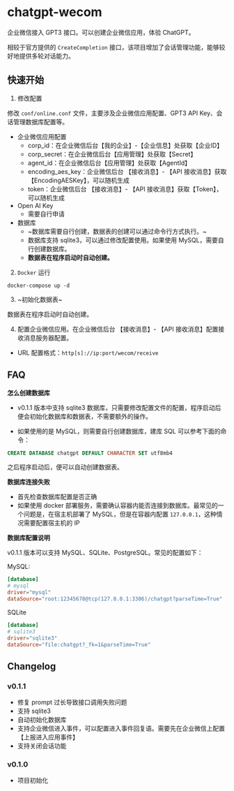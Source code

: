 # chatgpt-wecom

企业微信接入 GPT3 接口。可以创建企业微信应用，体验 ChatGPT。

相较于官方提供的 `CreateCompletion` 接口，该项目增加了会话管理功能，能够较好地提供多轮对话能力。

## 快速开始

1. 修改配置

修改 `conf/online.conf` 文件，主要涉及企业微信应用配置、GPT3 API Key、会话管理数据库配置等。

- 企业微信应用配置
  - corp_id：在企业微信后台【我的企业】-【企业信息】处获取【企业ID】
  - corp_secret：在企业微信后台【应用管理】处获取【Secret】
  - agent_id：在企业微信后台【应用管理】处获取【AgentId】
  - encoding_aes_key：企业微信后台 【接收消息】- 【API 接收消息】获取【EncodingAESKey】，可以随机生成
  - token：企业微信后台 【接收消息】- 【API 接收消息】获取【Token】，可以随机生成
- Open AI Key
  - 需要自行申请
- 数据库
  - ~数据库需要自行创建，数据表的创建可以通过命令行方式执行。~
  - 数据库支持 sqlite3，可以通过修改配置使用。如果使用 MySQL，需要自行创建数据库。
  - **数据表在程序启动时自动创建。**

2. `Docker` 运行

```shell
docker-compose up -d
```

3. ~初始化数据表~

数据表在程序启动时自动创建。


4. 配置企业微信应用。在企业微信后台 【接收消息】- 【API 接收消息】配置接收消息服务器配置。

- URL 配置格式：`http[s]://ip:port/wecom/receive`

## FAQ

**怎么创建数据库**

- v0.1.1 版本中支持 sqlite3 数据库，只需要修改配置文件的配置，程序启动后便会初始化数据库和数据表，不需要额外的操作。

- 如果使用的是 MySQL，则需要自行创建数据库，建库 SQL 可以参考下面的命令：

```sql
CREATE DATABASE chatgpt DEFAULT CHARACTER SET utf8mb4
```

之后程序启动后，便可以自动创建数据表。

**数据库连接失败**

- 首先检查数据库配置是否正确
- 如果使用 docker 部署服务，需要确认容器内能否连接到数据库。最常见的一个问题是，在宿主机部署了 MySQL，但是在容器内配置 `127.0.0.1`，这种情况需要配置宿主机的 IP

**数据库配置说明**

v0.1.1 版本可以支持 MySQL、SQLite、PostgreSQL。常见的配置如下：

MySQL:

```toml
[database]
# mysql
driver="mysql"
dataSource="root:12345678@tcp(127.0.0.1:3306)/chatgpt?parseTime=True"
```

SQLite

```toml
[database]
# sqlite3
driver="sqlite3"
dataSource="file:chatgpt?_fk=1&parseTime=True"
```




## Changelog

### v0.1.1

- 修复 prompt 过长导致接口调用失败问题
- 支持 sqlite3
- 自动初始化数据库
- 支持企业微信进入事件，可以配置进入事件回复语。需要先在企业微信上配置【上报进入应用事件】
- 支持关闭会话功能

### v0.1.0

- 项目初始化